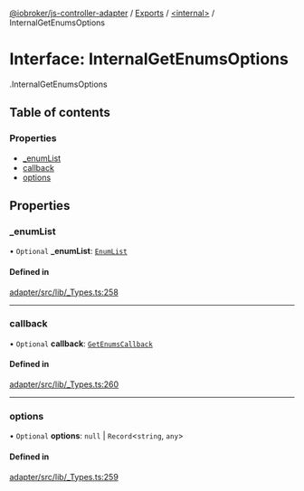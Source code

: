 [@iobroker/js-controller-adapter](../README.md) / [Exports](../modules.md) / [<internal\>](../modules/internal_.md) / InternalGetEnumsOptions

# Interface: InternalGetEnumsOptions

[<internal>](../modules/internal_.md).InternalGetEnumsOptions

## Table of contents

### Properties

- [\_enumList](internal_.InternalGetEnumsOptions.md#_enumlist)
- [callback](internal_.InternalGetEnumsOptions.md#callback)
- [options](internal_.InternalGetEnumsOptions.md#options)

## Properties

### \_enumList

• `Optional` **\_enumList**: [`EnumList`](../modules/internal_.md#enumlist)

#### Defined in

[adapter/src/lib/_Types.ts:258](https://github.com/ioBroker/ioBroker.js-controller/blob/5fbbccd5/packages/adapter/src/lib/_Types.ts#L258)

___

### callback

• `Optional` **callback**: [`GetEnumsCallback`](../modules/internal_.md#getenumscallback)

#### Defined in

[adapter/src/lib/_Types.ts:260](https://github.com/ioBroker/ioBroker.js-controller/blob/5fbbccd5/packages/adapter/src/lib/_Types.ts#L260)

___

### options

• `Optional` **options**: ``null`` \| `Record`<`string`, `any`\>

#### Defined in

[adapter/src/lib/_Types.ts:259](https://github.com/ioBroker/ioBroker.js-controller/blob/5fbbccd5/packages/adapter/src/lib/_Types.ts#L259)

